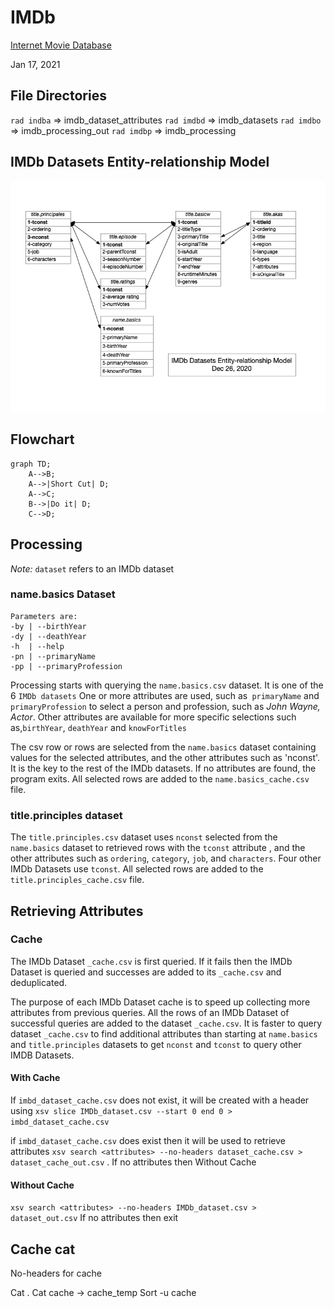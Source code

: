 # IMDb
[Internet Movie Database](https://www.imdb.com)

Jan 17, 2021

## File Directories

`rad indba` => imdb_dataset_attributes
`rad imdbd` => imdb_datasets
`rad imdbo` => imdb_processing_out
`rad imdbp` => imdb_processing

## IMDb Datasets Entity-relationship Model

![IMDb Dataset Headers](./imdb_erd.png)

## Flowchart

```mermaid
graph TD;
    A-->B;
    A-->|Short Cut| D;
    A-->C;
    B-->|Do it| D;
    C-->D;
```



## Processing

*Note:* `dataset` refers to an IMDb dataset

### name.basics Dataset

```
Parameters are:
-by | --birthYear
-dy | --deathYear
-h  | --help
-pn | --primaryName
-pp | --primaryProfession
```

Processing starts with querying the `name.basics.csv` dataset. It is one of the 6 `IMDb datasets` One or more attributes are used, such as` primaryName` and `primaryProfession` to select a person and profession, such as *John Wayne, Actor*. Other attributes are available for more specific selections such as,`birthYear`, `deathYear` and `knowForTitles` 

The csv row or rows are selected from the `name.basics` dataset containing values for the selected attributes, and the other attributes such as 'nconst'. It is the key to the rest of the IMDb datasets. If no attributes are found, the program exits. All selected rows are added to the `name.basics_cache.csv` file.

### title.principles dataset

<!-- ```
TODO correct paramaters for this IMDb dataset
Parameters are:
-by | --birthYear
-dy | --deathYear
-h  | --help
-pn | --primaryName
-pp | --primaryProfession
``` -->

The `title.principles.csv` dataset uses `nconst` selected from the `name.basics` dataset to retrieved rows with the `tconst` attribute , and the other attributes such as `ordering`, `category`, `job`, and `characters`. Four other IMDb Datasets use `tconst`. All selected rows are added to the `title.principles_cache.csv` file.  

## Retrieving Attributes

### Cache

The IMDb Dataset `_cache.csv` is first queried. If it fails then the IMDb Dataset is queried and successes are added to its `_cache.csv` and deduplicated.

The purpose of each IMDb Dataset cache is to speed up collecting more attributes from previous queries. All the rows of an IMDb Dataset of successful queries are added to the dataset `_cache.csv`. It is faster to query dataset `_cache.csv` to find additional attributes than starting at  `name.basics` and `title.principles` datasets to get `nconst` and `tconst` to query other IMDB Datasets.

#### With Cache

If `imbd_dataset_cache.csv` does not exist, it will be created with a header using `xsv slice IMDb_dataset.csv --start 0 end 0 > imbd_dataset_cache.csv` 

if `imbd_dataset_cache.csv` does exist then it will be used to retrieve attributes `xsv search <attributes> --no-headers dataset_cache.csv > dataset_cache_out.csv` . 
If no attributes then Without Cache

#### Without Cache

 `xsv search <attributes> --no-headers IMDb_dataset.csv > dataset_out.csv`
 If no attributes then exit



## Cache cat
No-headers for cache

Cat .
Cat cache -> cache_temp
Sort -u cache